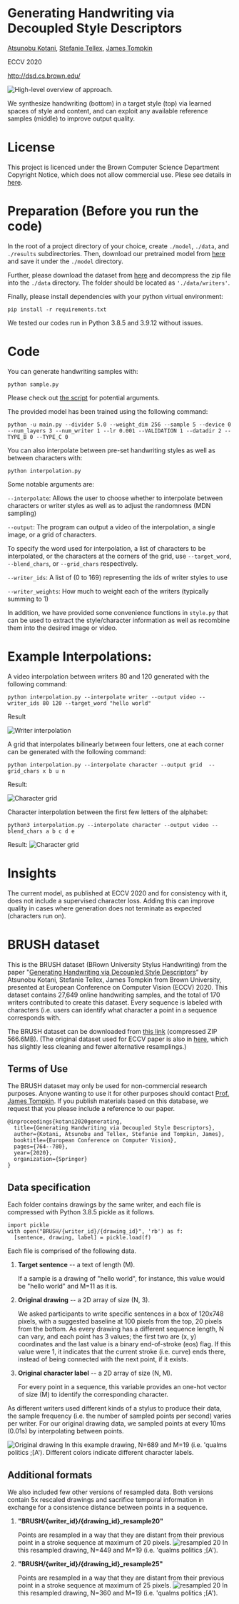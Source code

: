 # Generating Handwriting via Decoupled Style Descriptors

[Atsunobu Kotani](http://www.atsunobukotani.com/research/), [Stefanie Tellex](http://cs.brown.edu/people/stellex/), [James Tompkin](www.jamestompkin.com)

ECCV 2020

http://dsd.cs.brown.edu/

![High-level overview of approach.](sample.gif)

We synthesize handwriting (bottom) in a target style (top) via learned spaces of style and content,
and can exploit any available reference samples (middle) to improve output quality.

# License

This project is licenced under the Brown Computer Science Department Copyright Notice, which does not allow commercial use. Plese see details in [here](LICENSE).

# Preparation (Before you run the code)

In the root of a project directory of your choice, create `./model`, `./data`, and `./results` subdirectories.
Then, download our pretrained model from [here](https://drive.google.com/file/d/1oK1yWs3xVsVkZRP_Pr7SSPr3dYXpZwax/view?usp=sharing) and save it under the `./model` directory.

Further, please download the dataset from [here](https://drive.google.com/file/d/1pfUKaYkFu8HpX4f5rlg0spgTk2wwbKzP/view?usp=sharing) and decompress the zip file into the `./data` directory. The folder should be located as `'./data/writers'`.

Finally, please install dependencies with your python virtual environment:

```
pip install -r requirements.txt
```

We tested our codes run in Python 3.8.5 and 3.9.12 without issues.

# Code

You can generate handwriting samples with:

```
python sample.py
```

Please check out [the script](sample.py) for potential arguments.

The provided model has been trained using the following command:

```
python -u main.py --divider 5.0 --weight_dim 256 --sample 5 --device 0 --num_layers 3 --num_writer 1 --lr 0.001 --VALIDATION 1 --datadir 2 --TYPE_B 0 --TYPE_C 0
```

You can also interpolate between pre-set handwriting styles as well as between characters with:

```
python interpolation.py
```

Some notable arguments are:

`--interpolate`:
Allows the user to choose whether to interpolate between characters or writer styles as well as to adjust the randomness (MDN sampling)

`--output`:
The program can output a video of the interpolation, a single image, or a grid of characters.

To specify the word used for interpolation, a list of characters to be interpolated, or the characters at the corners of the grid, use `--target_word`, `--blend_chars`, or `--grid_chars` respectively.

`--writer_ids`:
A list of (0 to 169) representing the ids of writer styles to use

`--writer_weights`:
How much to weight each of the writers (typically summing to 1)

In addition, we have provided some convenience functions in `style.py` that can be used to extract the style/character information as well as recombine them into the desired image or video.

# Example Interpolations:

A video interpolation between writers 80 and 120 generated with the following command:

```
python interpolation.py --interpolate writer --output video --writer_ids 80 120 --target_word "hello world"
```

Result

![Writer interpolation](example_outputs/interpolate_writer.gif)

A grid that interpolates bilinearly between four letters, one at each corner can be generated with the following command:

```
python interpolation.py --interpolate character --output grid  --grid_chars x b u n
```

Result:

![Character grid](example_outputs/grid_xbun.jpeg)

Character interpolation between the first few letters of the alphabet:

```
python3 interpolation.py --interpolate character --output video --blend_chars a b c d e
```

Result:
![Character grid](example_outputs/interpolate_abcde.gif)

# Insights

The current model, as published at ECCV 2020 and for consistency with it, does not include a supervised character loss.
Adding this can improve quality in cases where generation does not terminate as expected (characters run on).

# BRUSH dataset

This is the BRUSH dataset (BRown University Stylus Handwriting) from the paper "[Generating Handwriting via Decoupled Style Descriptors](http://dsd.cs.brown.edu/)" by Atsunobu Kotani, Stefanie Tellex, James Tompkin from Brown University, presented at European Conference on Computer Vision (ECCV) 2020. This dataset contains 27,649 online handwriting samples, and the total of 170 writers contributed to create this dataset. Every sequence is labeled with characters (i.e. users can identify what character a point in a sequence corresponds with.

The BRUSH dataset can be downloaded from
[this link](https://drive.google.com/file/d/1NIIXDfmpUhI6i80Dg2363PIdllY7FRVQ/view?usp=sharing) (compressed ZIP 566.6MB). (The original dataset used for ECCV paper is also in [here](https://drive.google.com/file/d/1pfUKaYkFu8HpX4f5rlg0spgTk2wwbKzP/view?usp=sharing), which has slightly less cleaning and fewer alternative resamplings.)

## Terms of Use

The BRUSH dataset may only be used for non-commercial research purposes.
Anyone wanting to use it for other purposes should contact [Prof. James Tompkin](www.jamestompkin.com).
If you publish materials based on this database, we request that you please include a reference to our paper.

```
@inproceedings{kotani2020generating,
  title={Generating Handwriting via Decoupled Style Descriptors},
  author={Kotani, Atsunobu and Tellex, Stefanie and Tompkin, James},
  booktitle={European Conference on Computer Vision},
  pages={764--780},
  year={2020},
  organization={Springer}
}
```

## Data specification

Each folder contains drawings by the same writer, and each file is compressed with Python 3.8.5 pickle as it follows.

```{python}
import pickle
with open("BRUSH/{writer_id}/{drawing_id}", 'rb') as f:
  [sentence, drawing, label] = pickle.load(f)
```

Each file is comprised of the following data.

1.  **Target sentence** -- a text of length (M).

    If a sample is a drawing of "hello world", for instance, this value would be "hello world" and
    M=11 as it is.

2.  **Original drawing** -- a 2D array of size (N, 3).

    We asked participants to write specific sentences in a box of 120x748 pixels, with a suggested
    baseline at 100 pixels from the top, 20 pixels from the bottom. As every drawing has a different
    sequence length, N can vary, and each point has 3 values; the first two are (x, y) coordinates
    and the last value is a binary end-of-stroke (eos) flag. If this value were 1, it indicates that
    the current stroke (i.e. curve) ends there, instead of being connected with the next point, if
    it exists.

3.  **Original character label** -- a 2D array of size (N, M).

    For every point in a sequence, this variable provides an one-hot vector of size (M) to identify
    the corresponding character.

As different writers used different kinds of a stylus to produce their data, the sample frequency (i.e.
the number of sampled points per second) varies per writer. For our original drawing data, we sampled
points at every 10ms (0.01s) by interpolating between points.

![Original drawing](samples/original.png)
In this example drawing, N=689 and M=19 (i.e. 'qualms politics ;[A'). Different colors indicate different character labels.

## Additional formats

We also included few other versions of resampled data. Both versions contain 5x rescaled drawings and
sacrifice temporal information in exchange for a consistence distance between points in a sequence.

1.  **"BRUSH/{writer_id}/{drawing_id}\_resample20"**

    Points are resampled in a way that they are distant from their previous point in a stroke sequence
    at maximum of 20 pixels.
    ![resampled 20](samples/20.png)
    In this resampled drawing, N=449 and M=19 (i.e. 'qualms politics ;[A').

2.  **"BRUSH/{writer_id}/{drawing_id}\_resample25"**

    Points are resampled in a way that they are distant from their previous point in a stroke sequence
    at maximum of 25 pixels.
    ![resampled 20](samples/25.png)
    In this resampled drawing, N=360 and M=19 (i.e. 'qualms politics ;[A').
